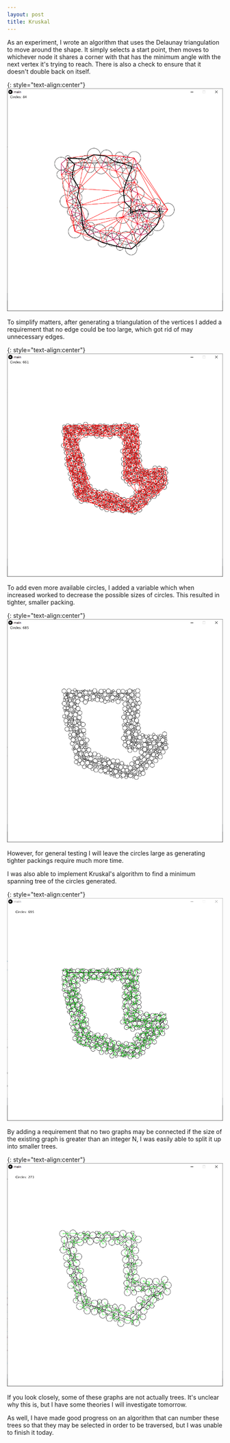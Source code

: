 ```yaml
---
layout: post
title: Kruskal
---
```


As an experiment, I wrote an algorithm that uses the Delaunay triangulation to move around the shape. It simply selects a start point, then moves to whichever node it shares a corner with that has the minimum angle with the next vertex it's trying to reach. There is also a check to ensure that it doesn't double back on itself.

{: style="text-align:center"}
![A path roughly follows the edges of a polyline.](https://raw.githubusercontent.com/MichaelMBradley/Detailing/main/docs/_assets/05-12/DelaunayTraversal.png)

To simplify matters, after generating a triangulation of the vertices I added a requirement that no edge could be too large, which got rid of may unnecessary edges.

{: style="text-align:center"}
![Many small circles are linked by lines.](https://raw.githubusercontent.com/MichaelMBradley/Detailing/main/docs/_assets/05-12/SmallDelaunay.png)

To add even more available circles, I added a variable which when increased worked to decrease the possible sizes of circles. This resulted in tighter, smaller packing.

{: style="text-align:center"}
![Many small circles surround a polyline.](https://raw.githubusercontent.com/MichaelMBradley/Detailing/main/docs/_assets/05-12/TighterPacking.png)

However, for general testing I will leave the circles large as generating tighter packings require much more time.

I was also able to implement Kruskal's algorithm to find a minimum spanning tree of the circles generated.

{: style="text-align:center"}
![A tree connects many circles around a polygon.](https://raw.githubusercontent.com/MichaelMBradley/Detailing/main/docs/_assets/05-12/Kruskal.png)

By adding a requirement that no two graphs may be connected if the size of the existing graph is greater than an integer N, I was easily able to split it up into smaller trees.

{: style="text-align:center"}
![Many small trees connect circles around a polygon.](https://raw.githubusercontent.com/MichaelMBradley/Detailing/main/docs/_assets/05-12/KruskalLimited.png)

If you look closely, some of these graphs are not actually trees. It's unclear why this is, but I have some theories I will investigate tomorrow.

As well, I have made good progress on an algorithm that can number these trees so that they may be selected in order to be traversed, but I was unable to finish it today.
